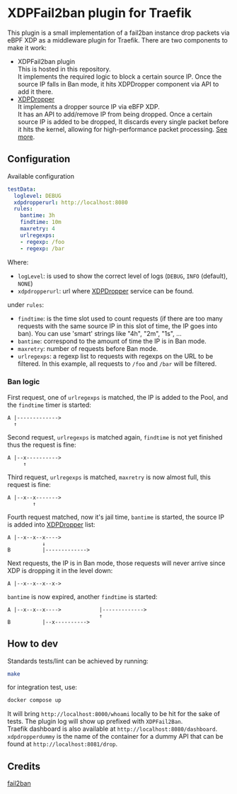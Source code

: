 # XDPFail2ban plugin for Traefik

This plugin is a small implementation of a fail2ban instance
drop packets via eBPF XDP as a middleware plugin for Traefik.
There are two components to make it work:
- XDPFail2ban plugin   
This is hosted in this repository.   
It implements the required logic to block a certain source IP.
Once the source IP falls in Ban mode,
it hits XDPDropper component via API to add it there.
- [XDPDropper](https://github.com/renanqts/xdpdropper)   
It implements a dropper source IP via eBFP XDP.   
It has an API to add/remove IP from being dropped.
Once a certain source IP is added to be dropped,
It discards every single packet before it hits the kernel,
allowing for high-performance packet processing.
[See more](https://blog.cloudflare.com/l4drop-xdp-ebpf-based-ddos-mitigations/).

## Configuration
Available configuration
```yml
testData:
  loglevel: DEBUG
  xdpdropperurl: http://localhost:8080
  rules:
    bantime: 3h
    findtime: 10m
    maxretry: 4
    urlregexps:
    - regexp: /foo
    - regexp: /bar
```

Where:
- `logLevel`: is used to show the correct level of logs (`DEBUG`, `INFO` (default),
`NONE`)
- `xdpdropperurl`: url where [XDPDropper](https://github.com/renanqts/xdpdropper)
service can be found.

under `rules`:
- `findtime`: is the time slot used to count requests (if there are too many
requests with the same source IP in this slot of time, the IP goes into ban).
You can use 'smart' strings like "4h", "2m", "1s", ...
- `bantime`: correspond to the amount of time the IP is in Ban mode.
- `maxretry`: number of requests before Ban mode.
- `urlregexps`: a regexp list to requests with regexps on the URL to be filtered.
In this example, all requests to `/foo` and `/bar` will be filtered.

### Ban logic
First request, one of `urlregexps` is matched, the IP is added to the Pool,
and the `findtime` timer is started:
```
A |------------->
  ↑
```

Second request, `urlregexps` is matched again, `findtime` is not yet finished
thus the request is fine:
```
A |--x---------->
     ↑
```

Third request, `urlregexps` is matched, `maxretry` is now almost full, this request
is fine:
```
A |--x--x------->
        ↑
```

Fourth request matched, now it's jail time, `bantime` is started,
the source IP is added into [XDPDropper](https://github.com/renanqts/xdpdropper) list:
```
A |--x--x--x---->
           ↓
B          |------------->
```

Next requests, the IP is in Ban mode, those requests will never arrive
since XDP is dropping it in the level down:
```
A |--x--x--x--x->
```

`bantime` is now expired, another `findtime` is started:
```
A |--x--x--x---->            |------------->
                             ↑
B          |--x---------->
```

## How to dev
Standards tests/lint can be achieved by running:
```bash
make 
```

for integration test, use:
```bash
docker compose up
```
It will bring `http://localhost:8000/whoami` locally to be hit for the sake of tests.
The plugin log will show up prefixed with `XDPFail2Ban`.   
Traefik dashboard is also available at `http://localhost:8080/dashboard`.   
`xdpdropperdummy` is the name of the container for a dummy API that can be found
at `http://localhost:8081/drop`.

## Credits
[fail2ban](https://github.com/tommoulard/fail2ban)